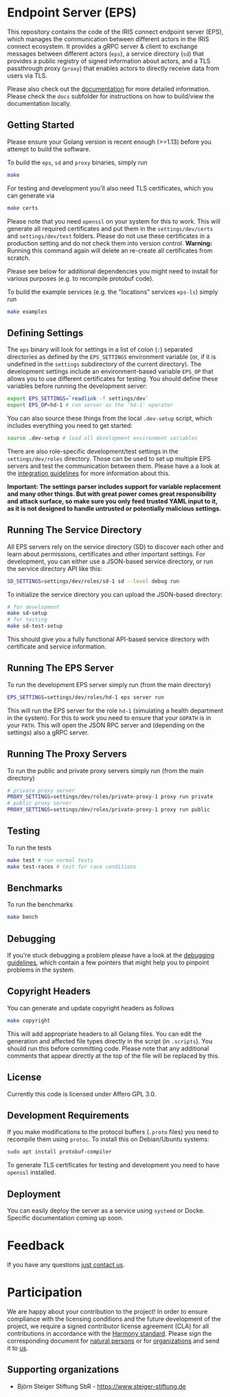 # Endpoint Server (EPS)

This repository contains the code of the IRIS connect endpoint server (EPS), which manages the communication between different actors in the IRIS connect ecosystem. It provides a gRPC server & client to exchange messages between different actors (`eps`), a service directory (`sd`) that provides a public registry of signed information about actors, and a TLS passthrough proxy (`proxy`) that enables actors to directly receive data from users via TLS.

Please also check out the [documentation](https://iris-connect.github.io/eps/docs/) for more detailed information. Please check the `docs` subfolder for instructions on how to build/view the documentation locally.

## Getting Started

Please ensure your Golang version is recent enough (>=1.13) before you attempt to build the software. 

To build the `eps`, `sd` and `proxy` binaries, simply run

```bash
make
```

For testing and development you'll also need TLS certificates, which you can generate via

```bash
make certs
```

Please note that you need `openssl` on your system for this to work. This will generate all required certificates and put them in the `settings/dev/certs` and `settings/dev/test` folders. Please do not use these certificates in a production setting and do not check them into version control. **Warning:** Running  this command again will delete an re-create all certificates from scratch.

Please see below for additional dependencies you might need to install for various purposes (e.g. to recompile protobuf code).

To build the example services (e.g. the "locations" services `eps-ls`) simply run

```bash
make examples
```

## Defining Settings

The `eps` binary will look for settings in a list of colon (`:`) separated directories as defined by the `EPS_SETTINGS` environment variable (or, if it is undefined in the `settings` subdirectory of the current directory). The development settings include an environment-based variable `EPS_OP` that allows you to use different certificates for testing. You should define these variables before running the development server:

```bash
export EPS_SETTINGS=`readlink -f settings/dev`
export EPS_OP=hd-1 # run server as the 'hd-1' operator
```

You can also source these things from the local `.dev-setup` script, which includes everything you need to get started:

```bash
source .dev-setup # load all development environment variables
```

There are also role-specific development/test settings in the `settings/dev/roles` directory. Those can be used to set up multiple EPS servers and test the communication between them. Please have a a look at the [integration guidelines](docs/integration.md) for more information about this.

**Important: The settings parser includes support for variable replacement and many other things. But with great power comes great responsibility and attack surface, so make sure you only feed trusted YAML input to it, as it is not designed to handle untrusted or potentially malicious settings.**

## Running The Service Directory

All EPS servers rely on the service directory (SD) to discover each other and learn about permissions, certificates and other important settings. For development, you can either use a JSON-based service directory, or run the service directory API like this:

```bash
SD_SETTINGS=settings/dev/roles/sd-1 sd --level debug run
```

To initialize the service directory you can upload the JSON-based directory:

```bash
# for development
make sd-setup
# for testing
make sd-test-setup
```

This should give you a fully functional API-based service directory with certificate and service information.

## Running The EPS Server

To run the development EPS server simply run (from the main directory)

```bash
EPS_SETTINGS=settings/dev/roles/hd-1 eps server run
```

This will run the EPS server for the role `hd-1` (simulating a health department in the system). For this to work you need to ensure that your `GOPATH` is in your `PATH`. This will open the JSON RPC server and (depending on the settings) also a gRPC server.

## Running The Proxy Servers

To run the public and private proxy servers simply run (from the main directory)

```bash
# private proxy server
PROXY_SETTINGS=settings/dev/roles/private-proxy-1 proxy run private
# public proxy server
PROXY_SETTINGS=settings/dev/roles/private-proxy-1 proxy run public
```

## Testing

To run the tests

```bash
make test # run normal tests
make test-races # test for race conditions
```

## Benchmarks

To run the benchmarks

```bash
make bench
```

## Debugging

If you're stuck debugging a problem please have a look at the [debugging guidelines](docs/debugging.md), which contain a few pointers that might help you to pinpoint problems in the system.

## Copyright Headers

You can generate and update copyright headers as follows

```bash
make copyright
```

This will add appropriate headers to all Golang files. You can edit the generation and affected file types directly in the script (in `.scripts`). You should run this before committing code. Please note that any additional comments that appear directly at the top of the file will be replaced by this.

## License

Currently this code is licensed under Affero GPL 3.0.

## Development Requirements

If you make modifications to the protocol buffers (`.proto` files) you need to recompile them using `protoc`. To install this on Debian/Ubuntu systems:

```bash
sudo apt install protobuf-compiler
```

To generate TLS certificates for testing and development you need to have `openssl` installed.

## Deployment

You can easily deploy the server as a service using `systemd` or Docke. Specific documentation coming up soon.

# Feedback

If you have any questions [just contact us](mailto:iris@inoeg.de).

# Participation

We are happy about your contribution to the project! In order to ensure compliance with the licensing conditions and the future development of the project, we require a signed contributor license agreement (CLA) for all contributions in accordance with the [Harmony standard](http://selector.harmonyagreements.org). Please sign the corresponding document for [natural persons](clas/iris-connect-individual.pdf) or for [organizations](.clas/iris-connect-entity.pdf) and send it to [us](mailto:iris@steiger-stiftung.de).

## Supporting organizations

- Björn Steiger Stiftung SbR - https://www.steiger-stiftung.de
